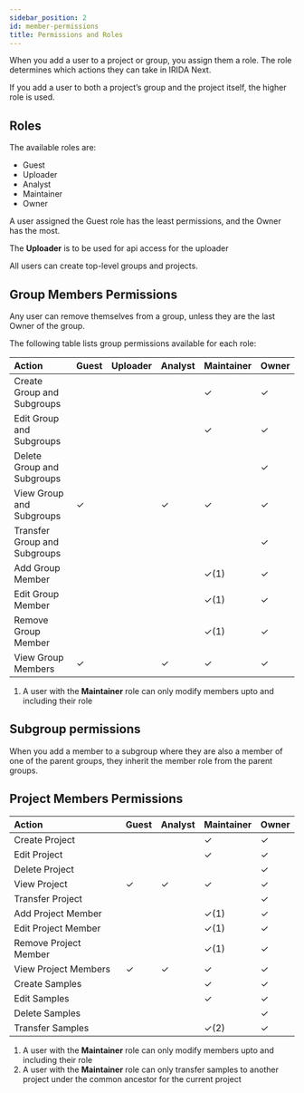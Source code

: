 ```yaml
---
sidebar_position: 2
id: member-permissions
title: Permissions and Roles
---
```


When you add a user to a project or group, you assign them a role. The role determines which actions they can take in IRIDA Next.

If you add a user to both a project’s group and the project itself, the higher role is used.

## Roles

The available roles are:

- Guest
- Uploader
- Analyst
- Maintainer
- Owner

A user assigned the Guest role has the least permissions, and the Owner has the most.

The **Uploader** is to be used for api access for the uploader

All users can create top-level groups and projects.

## Group Members Permissions

Any user can remove themselves from a group, unless they are the last Owner of the group.

The following table lists group permissions available for each role:

| Action                       | Guest | Uploader | Analyst | Maintainer | Owner |
| :--------------------------- | :---- | :------- | :------ | :--------- | :---- |
| Create Group and Subgroups   |       |          |         | ✓          | ✓     |
| Edit Group and Subgroups     |       |          |         | ✓          | ✓     |
| Delete Group and Subgroups   |       |          |         |            | ✓     |
| View Group and Subgroups     | ✓     |          | ✓       | ✓          | ✓     |
| Transfer Group and Subgroups |       |          |         |            | ✓     |
| Add Group Member             |       |          |         | ✓(1)       | ✓     |
| Edit Group Member            |       |          |         | ✓(1)       | ✓     |
| Remove Group Member          |       |          |         | ✓(1)       | ✓     |
| View Group Members           | ✓     |          | ✓       | ✓          | ✓     |
<!-- Add uploader actions -->
1. A user with the **Maintainer** role can only modify members upto and including their role

## Subgroup permissions

When you add a member to a subgroup where they are also a member of one of the parent groups, they inherit the member role from the parent groups.

## Project Members Permissions

| Action                | Guest | Analyst | Maintainer | Owner |
| :-------------------- | :---- | ------- | ---------- | ----- |
| Create Project        |       |         | ✓          | ✓     |
| Edit Project          |       |         | ✓          | ✓     |
| Delete Project        |       |         |            | ✓     |
| View Project          | ✓     | ✓       | ✓          | ✓     |
| Transfer Project      |       |         |            | ✓     |
| Add Project Member    |       |         | ✓(1)       | ✓     |
| Edit Project Member   |       |         | ✓(1)       | ✓     |
| Remove Project Member |       |         | ✓(1)       | ✓     |
| View Project Members  | ✓     | ✓       | ✓          | ✓     |
| Create Samples        |       |         | ✓          | ✓     |
| Edit Samples          |       |         | ✓          | ✓     |
| Delete Samples        |       |         |            | ✓     |
| Transfer Samples      |       |         | ✓(2)       | ✓     |
<!-- Add metadata, files, history, bot account permissions to project members permissions table -->
1. A user with the **Maintainer** role can only modify members upto and including their role
2. A user with the **Maintainer** role can only transfer samples to another project under the common ancestor for the current project

